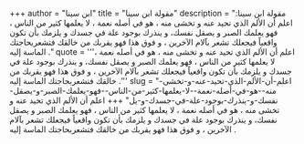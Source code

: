 +++
author = "ابن سينا"
title = "مقولة ابن سينا"
description = "مقولة ابن سينا: اعلم أن الألم الذي تحيد عنه و تخشى منه ، هو في أصله نعمة ، لا يعلمها كثير من الناس ، فهو يعلمك الصبر و يصقل نفسك، و ينذرك بوجود علة في جسدك و يلزمك بأن تكون واقعياً فيجعلك تشعر بآلام الآخرين ، و فوق هذا فهو يقربك من خالقك فتشعربحاجتك الماسة إليه ."
quote = '''اعلم أن الألم الذي تحيد عنه و تخشى منه ، هو في أصله نعمة ، لا يعلمها كثير من الناس ، فهو يعلمك الصبر و يصقل نفسك، و ينذرك بوجود علة في جسدك و يلزمك بأن تكون واقعياً فيجعلك تشعر بآلام الآخرين ، و فوق هذا فهو يقربك من خالقك فتشعربحاجتك الماسة إليه .'''
slug = "اعلم-أن-الألم-الذي-تحيد-عنه-و-تخشى-منه--هو-في-أصله-نعمة--لا-يعلمها-كثير-من-الناس--فهو-يعلمك-الصبر-و-يصقل-نفسك-و-ينذرك-بوجود-علة-في-جسدك-و-يل"
+++
اعلم أن الألم الذي تحيد عنه و تخشى منه ، هو في أصله نعمة ، لا يعلمها كثير من الناس ، فهو يعلمك الصبر و يصقل نفسك، و ينذرك بوجود علة في جسدك و يلزمك بأن تكون واقعياً فيجعلك تشعر بآلام الآخرين ، و فوق هذا فهو يقربك من خالقك فتشعربحاجتك الماسة إليه .
